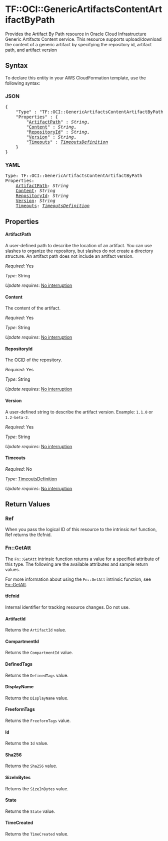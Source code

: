 # TF::OCI::GenericArtifactsContentArtifactByPath

Provides the Artifact By Path resource in Oracle Cloud Infrastructure Generic Artifacts Content service. This resource supports upload/download the content of a generic artifact by specifying the repository id, artifact path, and artifact version

## Syntax

To declare this entity in your AWS CloudFormation template, use the following syntax:

### JSON

<pre>
{
    "Type" : "TF::OCI::GenericArtifactsContentArtifactByPath",
    "Properties" : {
        "<a href="#artifactpath" title="ArtifactPath">ArtifactPath</a>" : <i>String</i>,
        "<a href="#content" title="Content">Content</a>" : <i>String</i>,
        "<a href="#repositoryid" title="RepositoryId">RepositoryId</a>" : <i>String</i>,
        "<a href="#version" title="Version">Version</a>" : <i>String</i>,
        "<a href="#timeouts" title="Timeouts">Timeouts</a>" : <i><a href="timeoutsdefinition.md">TimeoutsDefinition</a></i>
    }
}
</pre>

### YAML

<pre>
Type: TF::OCI::GenericArtifactsContentArtifactByPath
Properties:
    <a href="#artifactpath" title="ArtifactPath">ArtifactPath</a>: <i>String</i>
    <a href="#content" title="Content">Content</a>: <i>String</i>
    <a href="#repositoryid" title="RepositoryId">RepositoryId</a>: <i>String</i>
    <a href="#version" title="Version">Version</a>: <i>String</i>
    <a href="#timeouts" title="Timeouts">Timeouts</a>: <i><a href="timeoutsdefinition.md">TimeoutsDefinition</a></i>
</pre>

## Properties

#### ArtifactPath

A user-defined path to describe the location of an artifact. You can use slashes to organize the repository, but slashes do not create a directory structure. An artifact path does not include an artifact version.

_Required_: Yes

_Type_: String

_Update requires_: [No interruption](https://docs.aws.amazon.com/AWSCloudFormation/latest/UserGuide/using-cfn-updating-stacks-update-behaviors.html#update-no-interrupt)

#### Content

The content of the artifact.

_Required_: Yes

_Type_: String

_Update requires_: [No interruption](https://docs.aws.amazon.com/AWSCloudFormation/latest/UserGuide/using-cfn-updating-stacks-update-behaviors.html#update-no-interrupt)

#### RepositoryId

The [OCID](/iaas/Content/General/Concepts/identifiers.htm) of the repository.

_Required_: Yes

_Type_: String

_Update requires_: [No interruption](https://docs.aws.amazon.com/AWSCloudFormation/latest/UserGuide/using-cfn-updating-stacks-update-behaviors.html#update-no-interrupt)

#### Version

A user-defined string to describe the artifact version. Example: `1.1.0` or `1.2-beta-2`.

_Required_: Yes

_Type_: String

_Update requires_: [No interruption](https://docs.aws.amazon.com/AWSCloudFormation/latest/UserGuide/using-cfn-updating-stacks-update-behaviors.html#update-no-interrupt)

#### Timeouts

_Required_: No

_Type_: <a href="timeoutsdefinition.md">TimeoutsDefinition</a>

_Update requires_: [No interruption](https://docs.aws.amazon.com/AWSCloudFormation/latest/UserGuide/using-cfn-updating-stacks-update-behaviors.html#update-no-interrupt)

## Return Values

### Ref

When you pass the logical ID of this resource to the intrinsic `Ref` function, Ref returns the tfcfnid.

### Fn::GetAtt

The `Fn::GetAtt` intrinsic function returns a value for a specified attribute of this type. The following are the available attributes and sample return values.

For more information about using the `Fn::GetAtt` intrinsic function, see [Fn::GetAtt](https://docs.aws.amazon.com/AWSCloudFormation/latest/UserGuide/intrinsic-function-reference-getatt.html).

#### tfcfnid

Internal identifier for tracking resource changes. Do not use.

#### ArtifactId

Returns the <code>ArtifactId</code> value.

#### CompartmentId

Returns the <code>CompartmentId</code> value.

#### DefinedTags

Returns the <code>DefinedTags</code> value.

#### DisplayName

Returns the <code>DisplayName</code> value.

#### FreeformTags

Returns the <code>FreeformTags</code> value.

#### Id

Returns the <code>Id</code> value.

#### Sha256

Returns the <code>Sha256</code> value.

#### SizeInBytes

Returns the <code>SizeInBytes</code> value.

#### State

Returns the <code>State</code> value.

#### TimeCreated

Returns the <code>TimeCreated</code> value.

